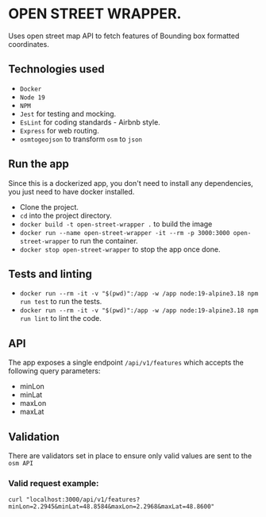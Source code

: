 # OPEN STREET WRAPPER.
Uses open street map API to fetch features of Bounding box formatted coordinates.

## Technologies used
- `Docker`
- `Node 19`
- `NPM`
- `Jest` for testing and mocking.
- `EsLint` for coding standards - Airbnb style.
- `Express` for web routing.
- `osmtogeojson` to transform `osm` to `json`

## Run the app
Since this is a dockerized app, you don't need to install any dependencies, you just need to have docker installed.

- Clone the project.
- `cd` into the project directory.
- `docker build -t open-street-wrapper .` to build the image
- `docker run --name open-street-wrapper -it --rm -p 3000:3000 open-street-wrapper` to run the container.
- `docker stop open-street-wrapper` to stop the app once done.

## Tests and linting
- `docker run --rm -it -v "$(pwd)":/app -w /app node:19-alpine3.18 npm run test` to run the tests.
- `docker run --rm -it -v "$(pwd)":/app -w /app node:19-alpine3.18 npm run lint` to lint the code.


## API
The app exposes a single endpoint `/api/v1/features` which accepts the following query parameters:
- minLon
- minLat
- maxLon
- maxLat

## Validation
There are validators set in place to ensure only valid values are sent to the `osm API`

### Valid request example:
`curl "localhost:3000/api/v1/features?minLon=2.2945&minLat=48.8584&maxLon=2.2968&maxLat=48.8600"`